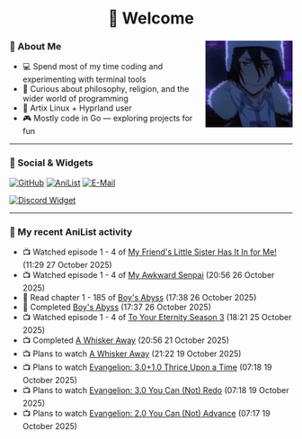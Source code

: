 <h1 align="center">🦊 Welcome</h1>

<div>
<img src="./assets/fyodor-dostoevsky-bsd.gif" width="155" align="right">

### 🦊 About Me

- 💻 Spend most of my time coding and experimenting with terminal tools  
- 🧠 Curious about philosophy, religion, and the wider world of programming  
- 🐧 Artix Linux + Hyprland user
- 🎮 Mostly code in Go — exploring projects for fun  

</div>

---

### 🔗 Social & Widgets

[![GitHub](https://img.shields.io/badge/GitHub-24292e?style=for-the-badge&logo=github&logoColor=white)](https://github.com/axrona)
[![AniList](https://img.shields.io/badge/AniList-blue?style=for-the-badge&logo=anilist&logoColor=white)](https://anilist.co/user/axrona/)
[![E-Mail](https://img.shields.io/badge/E--Mail-gray?style=for-the-badge&logo=maildotru&logoColor=white)](mailto:yeaweeb@duck.com)

[![Discord Widget](https://dsc-readme.tsuni.dev/api/user/1379125777710190637)](https://discord.com/users/1379125777710190637)

---

### 🌸 My recent AniList activity

<!-- ANILIST_ACTIVITY:start -->

-   📺 Watched episode 1 - 4 of [My Friend's Little Sister Has It In for Me!](https://anilist.co/anime/129195) (11:29 27 October 2025)
-   📺 Watched episode 1 - 4 of [My Awkward Senpai](https://anilist.co/anime/185575) (20:56 26 October 2025)
-   📖 Read chapter 1 - 185 of [Boy's Abyss](https://anilist.co/manga/116186) (17:38 26 October 2025)
-   📖 Completed [Boy's Abyss](https://anilist.co/manga/116186) (17:37 26 October 2025)
-   📺 Watched episode 1 - 4 of [To Your Eternity Season 3](https://anilist.co/anime/162669) (18:21 25 October 2025)
-   📺 Completed [A Whisker Away](https://anilist.co/anime/114963) (20:56 21 October 2025)
-   📺 Plans to watch [A Whisker Away](https://anilist.co/anime/114963) (21:22 19 October 2025)
-   📺 Plans to watch [Evangelion: 3.0+1.0 Thrice Upon a Time](https://anilist.co/anime/3786) (07:18 19 October 2025)
-   📺 Plans to watch [Evangelion: 3.0 You Can (Not) Redo](https://anilist.co/anime/3785) (07:18 19 October 2025)
-   📺 Plans to watch [Evangelion: 2.0 You Can (Not) Advance](https://anilist.co/anime/3784) (07:17 19 October 2025)

<!-- ANILIST_ACTIVITY:end -->
